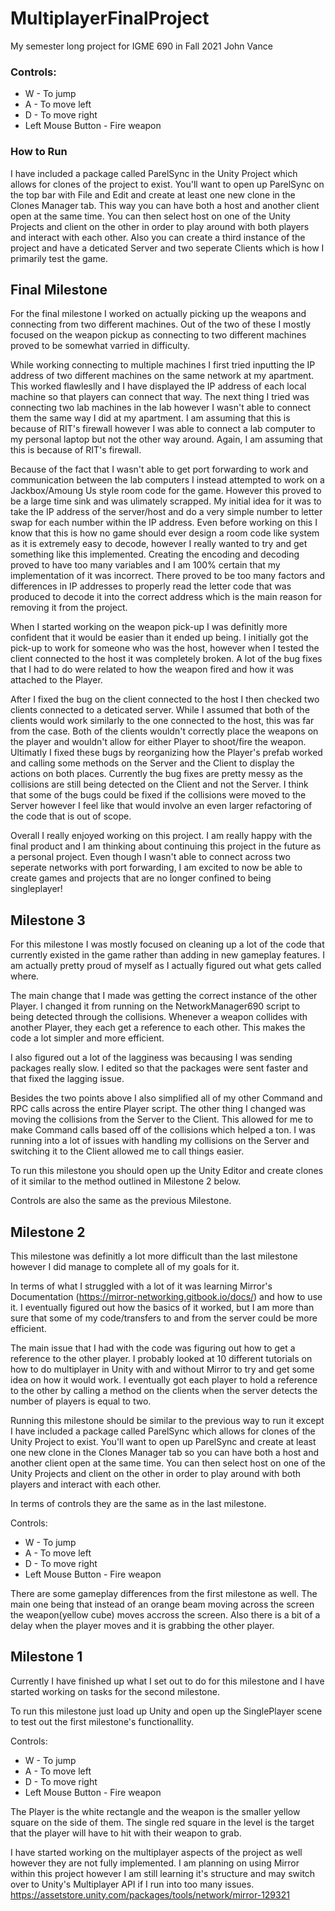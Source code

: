 # MultiplayerFinalProject
My semester long project for IGME 690 in Fall 2021
John Vance

### Controls:
 - W - To jump
 - A - To move left
 - D - To move right
 - Left Mouse Button - Fire weapon

### How to Run
I have included a package called ParelSync in the Unity Project which allows for clones of the project to exist. You'll want to open up ParelSync on the top bar with File and Edit and create at least one new clone in the Clones Manager tab. This way you can have both a host and another client open at the same time. You can then select host on one of the Unity Projects and client on the other in order to play around with both players and interact with each other. Also you can create a third instance of the project and have a deticated Server and two seperate Clients which is how I primarily test the game. 

## Final Milestone

For the final milestone I worked on actually picking up the weapons and connecting from two different machines. Out of the two of these I mostly focused on the weapon pickup as connecting to two different machines proved to be somewhat varried in difficulty. 

While working connecting to multiple machines I first tried inputting the IP address of two different machines on the same network at my apartment. This worked flawleslly and I have displayed the IP address of each local machine so that players can connect that way. The next thing I tried was connecting two lab machines in the lab however I wasn't able to connect them the same way I did at my apartment. I am assuming that this is because of RIT's firewall however I was able to connect a lab computer to my personal laptop but not the other way around. Again, I am assuming that this is because of RIT's firewall.

Because of the fact that I wasn't able to get port forwarding to work and communication between the lab computers I instead attempted to work on a Jackbox/Amoung Us style room code for the game. However this proved to be a large time sink and was ulimately scrapped. My initial idea for it was to take the IP address of the server/host and do a very simple number to letter swap for each number within the IP address. Even before working on this I know that this is how no game should ever design a room code like system as it is extremely easy to decode, however I really wanted to try and get something like this implemented. Creating the encoding and decoding proved to have too many variables and I am 100% certain that my implementation of it was incorrect. There proved to be too many factors and differences in IP addresses to properly read the letter code that was produced to decode it into the correct address which is the main reason for removing it from the project.  

When I started working on the weapon pick-up I was definitly more confident that it would be easier than it ended up being. I initially got the pick-up to work for someone who was the host, however when I tested the client connected to the host it was completely broken. A lot of the bug fixes that I had to do were related to how the weapon fired and how it was attached to the Player. 

After I fixed the bug on the client connected to the host I then checked two clients connected to a deticated server. While I assumed that both of the clients would work similarly to the one connected to the host, this was far from the case. Both of the clients wouldn't correctly place the weapons on the player and wouldn't allow for either Player to shoot/fire the weapon. Ultimatly I fixed these bugs by reorganizing how the Player's prefab worked and calling some methods on the Server and the Client to display the actions on both places. Currently the bug fixes are pretty messy as the collisions are still being detected on the Client and not the Server. I think that some of the bugs could be fixed if the collisions were moved to the Server however I feel like that would involve an even larger refactoring of the code that is out of scope. 

Overall I really enjoyed working on this project. I am really happy with the final product and I am thinking about continuing this project in the future as a personal project. Even though I wasn't able to connect across two seperate networks with port forwarding, I am excited to now be able to create games and projects that are no longer confined to being singleplayer!


## Milestone 3

For this milestone I was mostly focused on cleaning up a lot of the code that currently existed in the game rather than adding in new gameplay features. I am actually pretty proud of myself as I actually figured out what gets called where. 

The main change that I made was getting the correct instance of the other Player. I changed it from running on the NetworkManager690 script to being detected through the collisions. Whenever a weapon collides with another Player, they each get a reference to each other. This makes the code a lot simpler and more efficient.

I also figured out a lot of the lagginess was becausing I was sending packages really slow. I edited so that the packages were sent faster and that fixed the lagging issue. 

Besides the two points above I also simplified all of my other Command and RPC calls across the entire Player script. The other thing I changed was moving the collisions from the Server to the Client. This allowed for me to make Command calls based off of the collisions which helped a ton. I was running into a lot of issues with handling my collisions on the Server and switching it to the Client allowed me to call things easier. 

To run this milestone you should open up the Unity Editor and create clones of it similar to the method outlined in Milestone 2 below. 

Controls are also the same as the previous Milestone.


## Milestone 2

This milestone was definitly a lot more difficult than the last milestone however I did manage to complete all of my goals for it. 

In terms of what I struggled with a lot of it was learning Mirror's Documentation (https://mirror-networking.gitbook.io/docs/) and how to use it. I eventually figured out how the basics of it worked, but I am more than sure that some of my code/transfers to and from the server could be more efficient. 

The main issue that I had with the code was figuring out how to get a reference to the other player. I probably looked at 10 different tutorials on how to do multiplayer in Unity with and without Mirror to try and get some idea on how it would work. I eventually got each player to hold a reference to the other by calling a method on the clients when the server detects the number of players is equal to two.  

Running this milestone should be similar to the previous way to run it except I have included a package called ParelSync which allows for clones of the Unity Project to exist. You'll want to open up ParelSync and create at least one new clone in the Clones Manager tab so you can have both a host and another client open at the same time. You can then select host on one of the Unity Projects and client on the other in order to play around with both players and interact with each other. 

In terms of controls they are the same as in the last milestone.

Controls:
 - W - To jump
 - A - To move left
 - D - To move right
 - Left Mouse Button - Fire weapon

There are some gameplay differences from the first milestone as well. The main one being that instead of an orange beam moving across the screen the weapon(yellow cube) moves accross the screen. Also there is a bit of a delay when the player moves and it is grabbing the other player. 


## Milestone 1

Currently I have finished up what I set out to do for this milestone and I have started working on tasks for the second milestone.

To run this milestone just load up Unity and open up the SinglePlayer scene to test out the first milestone's functionallity.

Controls:
 - W - To jump
 - A - To move left
 - D - To move right
 - Left Mouse Button - Fire weapon

The Player is the white rectangle and the weapon is the smaller yellow square on the side of them.
The single red square in the level is the target that the player will have to hit with their weapon to grab.

I have started working on the multiplayer aspects of the project as well however they are not fully implemented. I am planning on using Mirror within this project however I am still learning it's structure and may switch over to Unity's Multiplayer API if I run into too many issues. https://assetstore.unity.com/packages/tools/network/mirror-129321 

